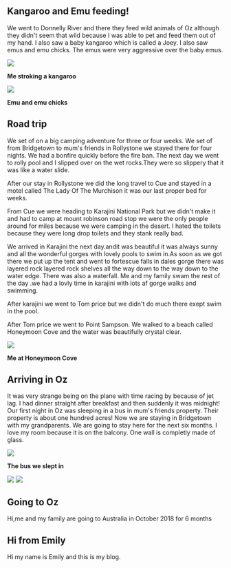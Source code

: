 ## Kangaroo and Emu feeding!

We went to Donnelly River and there they feed wild animals of Oz although they didn't seem that wild because I was able to pet and  feed them out of my hand. I also saw a baby kangaroo which is called a Joey. I also saw emus and emu chicks. The emus were very aggressive over the baby emus. 
  

<img src="https://res.cloudinary.com/dx97qkqq4/image/upload/v1541646800/oz/emily-kangaroo.png">

**Me stroking a kangaroo**

<img src="https://res.cloudinary.com/dx97qkqq4/image/upload/v1541651686/oz/emu-and-chicks.png">

**Emu and emu chicks**

## Road trip

We  set of on a big camping adventure for three or four weeks. 
We set of from Bridgetown to mum's friends in Rollystone we stayed there for four nights. 
We had a bonfire quickly before the fire ban.
The next day we went to rolly pool and I slipped over on the wet rocks.They were so slippery that it was like a water slide.

After our stay in Rollystone we did the long travel to Cue and stayed in a motel called The Lady Of The Murchison it was our last proper bed for weeks.

From Cue we were heading to Karajini National Park but we didn't make it and had to camp at mount robinson road stop we were the only people around for miles because we were camping in the desert. I hated the toilets because they were long drop toilets and they stank really bad. 

We arrived in Karajini the next day.andit was beautiful it was always sunny and all the wonderful gorges with lovely pools to swim in.As soon as we got there we put up the tent and went to fortescue falls in dales gorge there was layered rock layered rock shelves all the way down to the way down to the water edge. There was also a waterfall. Me and my family swam the rest of the day .we had a lovly time in karajini with lots af gorge walks and swimming.

After karajini we went to Tom price but we didn't do much there
exept swim in the pool.

After Tom price we went to Point Sampson. We walked to a beach called Honeymoon Cove and the water was beautifully crystal clear.

<img src="https://res.cloudinary.com/dx97qkqq4/image/upload/v1541641856/oz/emily-honeymoon-cove.png">

**Me at Honeymoon Cove**

## Arriving in Oz
 
It was very strange being on the plane with time racing by because of jet lag. I had dinner straight after breakfast and then suddenly it was midnight! Our first night in Oz was sleeping in a bus in mum's friends property. Their property is about one hundred acres! Now we are staying in Bridgetown with my grandparents. We are going to stay here for the next six months. I love my room because it is on the balcony. One wall is completly made of glass.  

<img src="https://res.cloudinary.com/dx97qkqq4/image/upload/v1541653533/oz/brockway-bus.png">

**The bus we slept in**

<img src="https://res.cloudinary.com/dx97qkqq4/image/upload/v1541729023/oz/emilys-room.png">
<img src="https://res.cloudinary.com/dx97qkqq4/image/upload/v1541729026/oz/emilys-room-outside.png">

## Going to Oz

Hi,me and my family are going to Australia in October 2018 for 6 months



## Hi from Emily


Hi my name is Emily and this is my blog.


